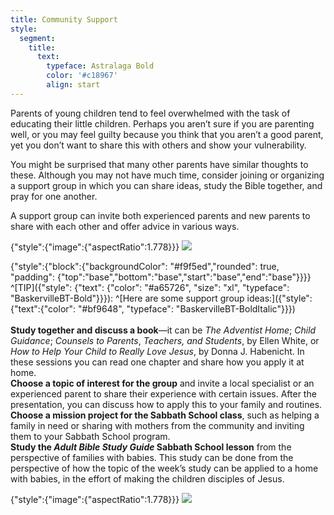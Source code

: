 ```yaml
---
title: Community Support
style:
  segment:
    title:
      text:
        typeface: Astralaga Bold
        color: '#c18967'
        align: start
---
```


Parents of young children tend to feel overwhelmed with the task of educating their little children. Perhaps you aren’t sure if you are parenting well, or you may feel guilty because you think that you aren’t a good parent, yet you don’t want to share this with others and show your vulnerability.

You might be surprised that many other parents have similar thoughts to these. Although you may not have much time, consider joining or organizing a support group in which you can share ideas, study the Bible together, and pray for one another.

A support group can invite both experienced parents and new parents to share with each other and offer advice in various ways.

{"style":{"image":{"aspectRatio":1.778}}}
![](https://sabbath-school-resources-assets.adventech.io/en/aij/2025-00-bb-pb/part-1-07-other-tools-for-your-babys-spiritual-growth/collage-7.png)

{"style":{"block":{"backgroundColor": "#f9f5ed","rounded": true, "padding": {"top":"base","bottom":"base","start":"base","end":"base"}}}}
^[TIP]({"style": {"text": {"color": "#a65726", "size": "xl", "typeface": "BaskervilleBT-Bold"}}}): ^[Here are some support group ideas:]({"style":{"text":{"color": "#bf9648", "typeface": "BaskervilleBT-BoldItalic"}}})
\
\
**Study together and discuss a book**—it can be _The Adventist Home_; _Child Guidance_; _Counsels to Parents_, _Teachers, and Students_, by Ellen White, or _How to Help Your Child to Really Love Jesus_, by Donna J. Habenicht. In these sessions you can read one chapter and share how you apply it at home.\
**Choose a topic of interest for the group** and invite a local specialist or an experienced parent to share their experience with certain issues. After the presentation, you can discuss how to apply this to your family and routines.\
**Choose a mission project for the Sabbath School class**, such as helping a family in need or sharing with mothers from the community and inviting them to your Sabbath School program.\
**Study the _Adult Bible Study Guide_ Sabbath School lesson** from the perspective of families with babies. This study can be done from the perspective of how the topic of the week’s study can be applied to a home with babies, in the effort of making the children disciples of Jesus.

{"style":{"image":{"aspectRatio":1.778}}}
![](https://sabbath-school-resources-assets.adventech.io/en/aij/2025-00-bb-pb/part-1-07-other-tools-for-your-babys-spiritual-growth/open-book.png)